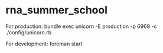 rna_summer_school
=================

For production:
bundle exec unicorn -E production -p 6969 -c ./config/unicorn.rb

For development:
foreman start
